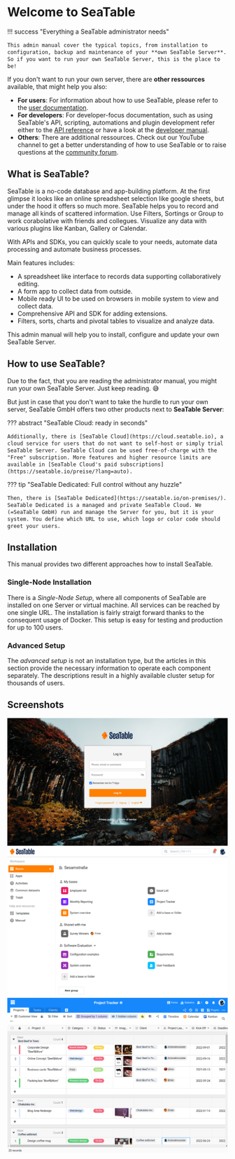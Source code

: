 # Welcome to SeaTable

!!! success "Everything a SeaTable administrator needs"

    This admin manual cover the typical topics, from installation to configuration, backup and maintenance of your **own SeaTable Server**. So if you want to run your own SeaTable Server, this is the place to be!

If you don't want to run your own server, there are **other ressources** available, that might help you also:

- **For users**: For information about how to use SeaTable, please refer to the [user documentation](https://seatable.io/docs/?lang=auto).
- **For developers**: For developer-focus documentation, such as using SeaTable's API, scripting, automations and plugin development refer either to the [API reference](https://api.setable.io) or have a look at the [developer manual](https://developers.seatable.io).
- **Others**: There are additional ressources. Check out our YouTube channel to get a better understanding of how to use SeaTable or to raise questions at the [community forum](https://forum.seatable.io).

## What is SeaTable?

SeaTable is a no-code database and app-building platform. At the first glimpse it looks like an online spreadsheet selection like google sheets, but under the hood it offers so much more. SeaTable helps you to record and manage all kinds of scattered information. Use Filters, Sortings or Group to work corabolative with friends and collegues. Visualize any data with various plugins like Kanban, Gallery or Calendar.

With APIs and SDKs, you can quickly scale to your needs, automate data processing and automate business processes.

Main features includes:

- A spreadsheet like interface to records data supporting collaboratively editing.
- A form app to collect data from outside.
- Mobile ready UI to be used on browsers in mobile system to view and collect data.
- Comprehensive API and SDK for adding extensions.
- Filters, sorts, charts and pivotal tables to visualize and analyze data.

This admin manual will help you to install, configure and update your own SeaTable Server.

## How to use SeaTable?

Due to the fact, that you are reading the administrator manual, you might run your own SeaTable Server. Just keep reading. :sweat_smile:

But just in case that you don't want to take the hurdle to run your own server, SeaTable GmbH offers two other products next to **SeaTable Server**:

??? abstract "SeaTable Cloud: ready in seconds"

    Additionally, there is [SeaTable Cloud](https://cloud.seatable.io), a cloud service for users that do not want to self-host or simply trial SeaTable Server. SeaTable Cloud can be used free-of-charge with the "Free" subscription. More features and higher resource limits are available in [SeaTable Cloud's paid subscriptions](https://seatable.io/preise/?lang=auto).

??? tip "SeaTable Dedicated: Full control without any huzzle"

    Then, there is [SeaTable Dedicated](https://seatable.io/on-premises/). SeaTable Dedicated is a managed and private SeaTable Cloud. We (=SeaTable GmbH) run and manage the Server for you, but it is your system. You define which URL to use, which logo or color code should greet your users.

## Installation

This manual provides two different approaches how to install SeaTable.

### Single-Node Installation

There is a _Single-Node Setup_, where all components of SeaTable are installed on one Server or virtual machine. All services can be reached by one single URL. The installation is fairly straigt forward thanks to the consequent usage of Docker. This setup is easy for testing and production for up to 100 users.

### Advanced Setup

The _advanced setup_ is not an installation type, but the articles in this section provide the necessary information to operate each component separately. The descriptions result in a highly available cluster setup for thousands of users.

## Screenshots

![SeaTable Login Page](./images/screenshot_seatable_login.png)
![SeaTable Login Page](./images/screenshot_seatable_home_page.png)
![SeaTable Base Editor](./images/screenshot_seatable_base_editor.png)
